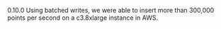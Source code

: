 0.10.0
Using batched writes, we were able to insert more than 300,000 points per second on a c3.8xlarge instance in AWS. 


